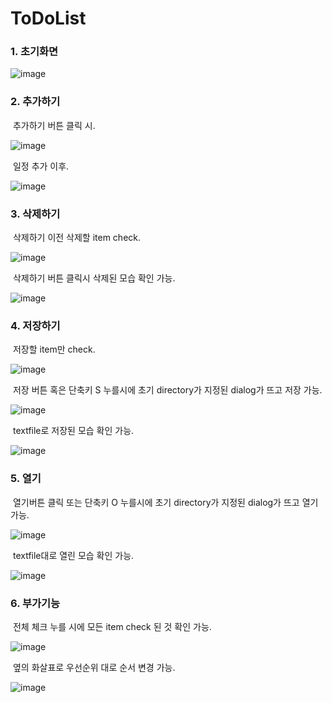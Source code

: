 

# ToDoList

###     1. 초기화면

![image](Capture/1.PNG)



###     2. 추가하기

​    추가하기 버튼 클릭 시.

![image](Capture/2-1.PNG)



​    일정 추가 이후.

![image](Capture/2-1-A.PNG)



###     3. 삭제하기

​    삭제하기 이전 삭제할 item check.

![image](Capture/2-2.PNG)



​    삭제하기 버튼 클릭시 삭제된 모습 확인 가능.

![image](Capture/2-2-A.PNG)



###     4. 저장하기

​    저장할 item만 check.

![image](Capture/2-3.PNG)



​    저장 버튼 혹은 단축키 S 누를시에 초기 directory가 지정된 dialog가 뜨고 저장 가능.

![image](Capture/2-3-A.PNG)



​    textfile로 저장된 모습 확인 가능.

![image](Capture/2-3-B.PNG)



###     5. 열기

​    열기버튼 클릭 또는 단축키 O 누를시에 초기 directory가 지정된 dialog가 뜨고 열기 가능.

![image](Capture/2-4.PNG)



​    textfile대로 열린 모습 확인 가능.

![image](Capture/2-4-A.PNG)



###     6. 부가기능

​         전체 체크 누를 시에 모든 item check 된 것 확인 가능.

![image](Capture/2-5.PNG)



​         옆의 화살표로 우선순위 대로 순서 변경 가능.

![image](Capture/2-6.PNG)











